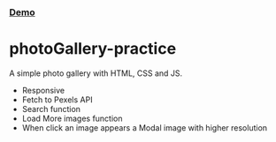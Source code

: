 <h3><a href="https://joncat86.github.io/photoGallery-practice/">
      Demo
    </a></h3>

# photoGallery-practice
A simple photo gallery with HTML, CSS and JS.

- Responsive
- Fetch to Pexels API
- Search function
- Load More images function
- When click an image appears a Modal image with higher resolution

